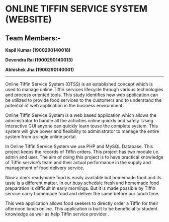 
# ONLINE TIFFIN SERVICE SYSTEM (WEBSITE)
## Team Members:- 
**Kapil Kumar (1900290140018)**

**Devendra Rai (1900290140013)**

**Abhishek Jha (1900290140001)**

*******************************************************************************************
Online Tiffin Service System (OTSS) is an established concept which is used to 
manage online Tiffin services lifecycle through various technologies and process oriented tools. 
This study identifies how web application can be utilized to provide food services to the customers 
and to understand the potential of web application in the business environment.

Online Tiffin Service System is a web based application which allows the administrator to handle 
all the activities online quickly and safely. Using Interactive GUI anyone can quickly learn touse 
the complete system. This system will give power and flexibility to administrator to manage the 
entire system from a single online portal.

In Online Tiffin Service System we use PHP and MySQL Database. This project keeps the records 
of Tiffin orders. This project has two module i.e. admin and user.
The aim of doing this project is to have practical knowledge of Tiffin service’s team and their 
actual performance in the supply and management of food delivery service. 

Now a day’s readymade food is easily available but homemade food and its taste is a different 
matter. In our busy schedule fresh and homemade food preparation is difficult in early mornings. 
But it is made possible by Tiffin service carry homemade food and deliver the same before our 
lunch time.

This web application allows food seekers to directly order a Tiffin for their afternoon lunch online. 
This application is built to be beneficial to student knowledge as well as help Tiffin service 
provider .

